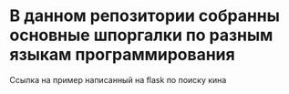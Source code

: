 # В данном репозитории собранны основные шпоргалки по разным языкам программирования #

Ссылка на пример написанный на flask по поиску кина 
